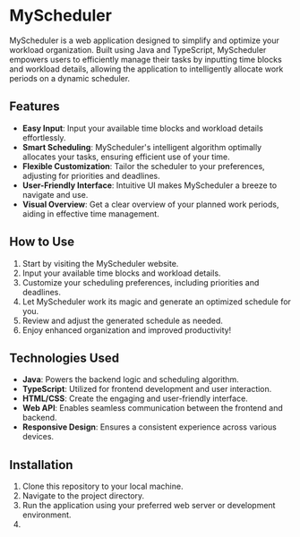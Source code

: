 # MyScheduler

MyScheduler is a web application designed to simplify and optimize your workload organization. Built using Java and TypeScript, MyScheduler empowers users to efficiently manage their tasks by inputting time blocks and workload details, allowing the application to intelligently allocate work periods on a dynamic scheduler.

## Features

- **Easy Input**: Input your available time blocks and workload details effortlessly.
- **Smart Scheduling**: MyScheduler's intelligent algorithm optimally allocates your tasks, ensuring efficient use of your time.
- **Flexible Customization**: Tailor the scheduler to your preferences, adjusting for priorities and deadlines.
- **User-Friendly Interface**: Intuitive UI makes MyScheduler a breeze to navigate and use.
- **Visual Overview**: Get a clear overview of your planned work periods, aiding in effective time management.

## How to Use

1. Start by visiting the MyScheduler website.
2. Input your available time blocks and workload details.
3. Customize your scheduling preferences, including priorities and deadlines.
4. Let MyScheduler work its magic and generate an optimized schedule for you.
5. Review and adjust the generated schedule as needed.
6. Enjoy enhanced organization and improved productivity!

## Technologies Used

- **Java**: Powers the backend logic and scheduling algorithm.
- **TypeScript**: Utilized for frontend development and user interaction.
- **HTML/CSS**: Create the engaging and user-friendly interface.
- **Web API**: Enables seamless communication between the frontend and backend.
- **Responsive Design**: Ensures a consistent experience across various devices.

## Installation

1. Clone this repository to your local machine.
2. Navigate to the project directory.
3. Run the application using your preferred web server or development environment.
4. 
